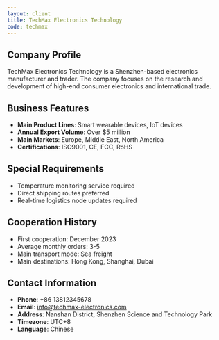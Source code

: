 ```yaml
---
layout: client
title: TechMax Electronics Technology
code: techmax
---
```


## Company Profile

TechMax Electronics Technology is a Shenzhen-based electronics manufacturer and trader. The company focuses on the research and development of high-end consumer electronics and international trade.

## Business Features

- **Main Product Lines**: Smart wearable devices, IoT devices
- **Annual Export Volume**: Over $5 million
- **Main Markets**: Europe, Middle East, North America
- **Certifications**: ISO9001, CE, FCC, RoHS

## Special Requirements

- Temperature monitoring service required
- Direct shipping routes preferred
- Real-time logistics node updates required

## Cooperation History

- First cooperation: December 2023
- Average monthly orders: 3-5
- Main transport mode: Sea freight
- Main destinations: Hong Kong, Shanghai, Dubai

## Contact Information

- **Phone**: +86 13812345678
- **Email**: info@techmax-electronics.com
- **Address**: Nanshan District, Shenzhen Science and Technology Park
- **Timezone**: UTC+8
- **Language**: Chinese 